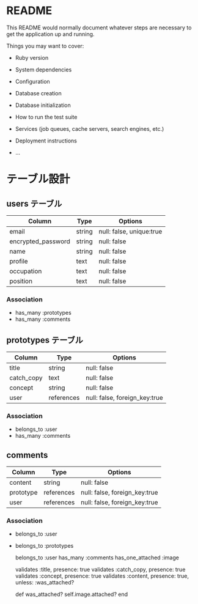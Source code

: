 # README

This README would normally document whatever steps are necessary to get the
application up and running.

Things you may want to cover:

* Ruby version

* System dependencies

* Configuration

* Database creation

* Database initialization

* How to run the test suite

* Services (job queues, cache servers, search engines, etc.)

* Deployment instructions

* ...
# テーブル設計

## users テーブル

| Column             | Type   | Options     |
| ------------------ | ------ | ----------- |
| email              | string | null: false, unique:true |
| encrypted_password | string | null: false |
| name               | string | null: false |
| profile            | text   | null: false |
| occupation         | text   | null: false |
| position           | text   | null: false |

### Association

- has_many :prototypes
- has_many :comments

## prototypes テーブル

| Column             | Type   | Options     |
| ------------------ | ------ | ----------- |
| title              | string | null: false |
| catch_copy         | text   | null: false |
| concept            | string | null: false |
| user               | references | null: false, foreign_key:true |

### Association

- belongs_to :user
- has_many :comments

## comments

| Column             | Type   | Options     |
| ------------------ | ------ | ----------- |
| content            | string | null: false |
| prototype          | references | null: false, foreign_key:true |
| user               | references | null: false, foreign_key:true |

### Association

- belongs_to :user
- belongs_to :prototypes

      

  belongs_to :user
  has_many :comments
  has_one_attached :image

  validates :title, presence: true
  validates :catch_copy, presence: true
  validates :concept, presence: true
  validates :content, presence: true, unless: :was_attached?

  def was_attached?
    self.image.attached?
  end
